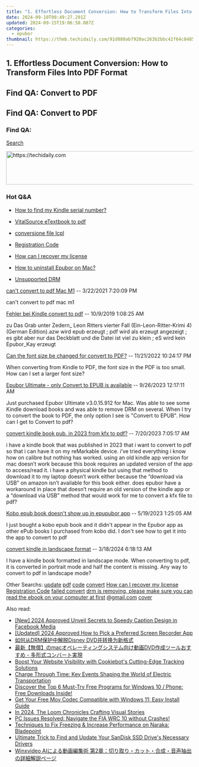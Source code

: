 ```yaml
---
title: "1. Effortless Document Conversion: How to Transform Files Into PDF Format"
date: 2024-09-10T00:49:27.291Z
updated: 2024-09-15T19:06:50.087Z
categories:
  - epubor
thumbnail: https://thmb.techidaily.com/91d880ab7920ac263b2bbc42f64c84854115542d15d4b0d06e6a3ab502cdbe2d.jpg
---
```


## 1. Effortless Document Conversion: How to Transform Files Into PDF Format

## Find QA: Convert to PDF

## Find QA: Convert to PDF

### Find QA:

[Search](http://www.epubor.com/Search.aspx?SystemID=46 "Find QA") 

<!-- affiliate ads begin -->
<a href="https://review-au.sjv.io/c/5597632/2098702/14409" target="_top" id="2098702">
  <img src="//a.impactradius-go.com/display-ad/14409-2098702" border="0" alt="https://techidaily.com" width="728" height="90"/>
</a>
<img height="0" width="0" src="https://review-au.sjv.io/i/5597632/2098702/14409" style="position:absolute;visibility:hidden;" border="0" />
<!-- affiliate ads end -->

### Hot Q&A

* [How to find my Kindle serial number?](https://tools.techidaily.com/epubor/products/)
* [VitalSource eTextbook to pdf](https://tools.techidaily.com/epubor/products/)
* [conversione file lcpl](https://tools.techidaily.com/epubor/products/)
* [Registration Code](https://tools.techidaily.com/epubor/products/)

* [How can I recover my license](https://tools.techidaily.com/epubor/products/)
* [How to uninstall Epubor on Mac?](https://tools.techidaily.com/epubor/products/)
* [Unsupported DRM](https://tools.techidaily.com/epubor/products/)

[can't convert to pdf Mac M1](https://tools.techidaily.com/epubor/products/) \-- 3/22/2021 7:20:09 PM 

can't convert to pdf mac m1

[Fehler bei Kindle convert to pdf](https://tools.techidaily.com/epubor/products/) \-- 10/9/2019 1:08:25 AM 

zu Das Grab unter Zedern\_ Leon Ritters vierter Fall (Ein-Leon-Ritter-Krimi 4) (German Edition).azw wird epub erzeugt ; pdf wird als erzeugt angezeigt ; es gibt aber nur das Deckblatt und die Datei ist viel zu klein ; eS wird kein Epubor\_Kay erzeugt

[Can the font size be changed for convert to PDF?](https://tools.techidaily.com/epubor/products/) \-- 11/21/2022 10:24:17 PM 

When converting from Kindle to PDF, the font size in the PDF is too small. How can I set a larger font size?

[Epubor Ultimate - only Convert to EPUB is available](https://tools.techidaily.com/epubor/ultimate/) \-- 9/26/2023 12:17:11 AM 

Just purchased Epubor Ultimate v3.0.15.912 for Mac. Was able to see some Kindle download books and was able to remove DRM on several. When I try to convert the book to PDF, the only option I see is "Convert to EPUB". How can I get to Convert to pdf?

[convert kindle book pub. in 2023 from kfx to pdf?](https://tools.techidaily.com/epubor/products/) \-- 7/20/2023 7:05:17 AM 

i have a kindle book that was published in 2023 that i want to convert to pdf so that i can have it on my reMarkable device. i’ve tried everything i know how on calibre but nothing has worked. using an old kindle app version for mac doesn’t work because this book requires an updated version of the app to access/read it. i have a physical kindle but using that method to download it to my laptop doesn’t work either because the “download via USB” on amazon isn’t available for this book either. does epubor have a workaround in place that doesn’t require an old version of the kindle app or a “download via USB” method that would work for me to convert a kfx file to pdf?

[Kobo epub book doesn't show up in epupubor app](https://tools.techidaily.com/epubor/products/) \-- 5/19/2023 1:25:05 AM 

I just bought a kobo epub book and it didn't appear in the Epubor app as other ePub books I purchased from kobo did. I don't see how to get it into the app to convert to pdf  

[convert kindle in landscape format](https://tools.techidaily.com/epubor/products/) \-- 3/18/2024 6:18:13 AM 

I have a kindle book formatted in landscape mode. When converting to pdf, it is converted in portrait mode and half the content is missing. Any way to convert to pdf in landscape mode?

 Other Searchs: [update](https://tools.techidaily.com/epubor/products/) [pdf](https://tools.techidaily.com/epubor/products/) [code](https://tools.techidaily.com/epubor/products/) [convert](https://tools.techidaily.com/epubor/products/) [How can I recover my license](https://tools.techidaily.com/epubor/products/) [Registration Code](https://tools.techidaily.com/epubor/products/) [failed convert](https://tools.techidaily.com/epubor/products/) [drm is removing, please make sure you can read the ebook on your computer at first](https://tools.techidaily.com/epubor/products/) [@gmail.com](https://tools.techidaily.com/epubor/products/) [cover](https://tools.techidaily.com/epubor/products/)

<ins class="adsbygoogle"
     style="display:block"
     data-ad-format="autorelaxed"
     data-ad-client="ca-pub-7571918770474297"
     data-ad-slot="1223367746"></ins>

<ins class="adsbygoogle"
     style="display:block"
     data-ad-client="ca-pub-7571918770474297"
     data-ad-slot="8358498916"
     data-ad-format="auto"
     data-full-width-responsive="true"></ins>

<span class="atpl-alsoreadstyle">Also read:</span>
<div><ul>
<li><a href="https://facebook-video-recording.techidaily.com/new-2024-approved-unveil-secrets-to-speedy-caption-design-in-facebook-media/"><u>[New] 2024 Approved Unveil Secrets to Speedy Caption Design in Facebook Media</u></a></li>
<li><a href="https://screen-sharing-recording.techidaily.com/updated-2024-approved-how-to-pick-a-preferred-screen-recorder-app/"><u>[Updated] 2024 Approved How to Pick a Preferred Screen Recorder App</u></a></li>
<li><a href="https://solve-lab.techidaily.com/drmdisney-dvd/"><u>如何从DRM保护中解脱Disney DVD并转换为新格式</u></a></li>
<li><a href="https://solve-lab.techidaily.com/1725289695029-macdvd/"><u>最新【無償】のmacオペレーティングシステム向け動画DVD作成ツールおすすめ - 多形式コンバート実現</u></a></li>
<li><a href="https://some-guidance.techidaily.com/boost-your-website-visibility-with-cookiebots-cutting-edge-tracking-solutions/"><u>Boost Your Website Visibility with Cookiebot's Cutting-Edge Tracking Solutions</u></a></li>
<li><a href="https://tech-renaissance.techidaily.com/charge-through-time-key-events-shaping-the-world-of-electric-transportation/"><u>Charge Through Time: Key Events Shaping the World of Electric Transportation</u></a></li>
<li><a href="https://solve-lab.techidaily.com/discover-the-top-6-must-try-free-programs-for-windows-10-phone-free-downloads-inside/"><u>Discover the Top 6 Must-Try Free Programs for Windows 10 / Phone: Free Downloads Inside!</u></a></li>
<li><a href="https://solve-lab.techidaily.com/get-your-free-mov-codec-compatible-with-windows-11-easy-install-guide/"><u>Get Your Free Mov Codec Compatible with Windows 11: Easy Install Guide</u></a></li>
<li><a href="https://screen-recording.techidaily.com/in-2024-the-loom-chronicles-crafting-visual-stories/"><u>In 2024, The Loom Chronicles Crafting Visual Stories</u></a></li>
<li><a href="https://win-able.techidaily.com/1722988087660-pc-issues-resolved-navigate-the-fia-wrc-10-without-crashes/"><u>PC Issues Resolved: Navigate the FIA WRC 10 without Crashes!</u></a></li>
<li><a href="https://program-issues.techidaily.com/techniques-to-fix-freezing-and-increase-performance-on-naraka-bladepoint/"><u>Techniques to Fix Freezing & Increase Performance on Naraka: Bladepoint</u></a></li>
<li><a href="https://hardware-updates.techidaily.com/ultimate-trick-to-find-and-update-your-sandisk-ssd-drives-necessary-drivers/"><u>Ultimate Trick to Find and Update Your SanDisk SSD Drive's Necessary Drivers</u></a></li>
<li><a href="https://solve-lab.techidaily.com/winxvideo-ai-2/"><u>Winxvideo AIによる動画編集術 第2章：切り取り・カット・合成・音声抽出の詳細解説ページ</u></a></li>
</ul></div>

